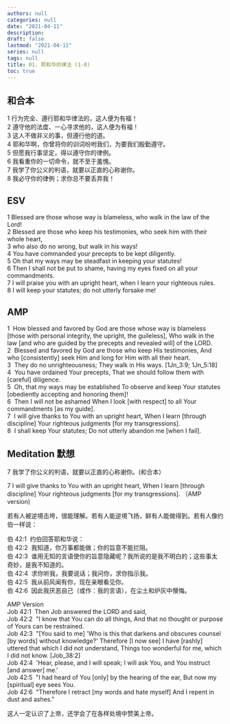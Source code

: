 ```yaml
---
authors: null
categories: null
date: "2021-04-11"
description:
draft: false
lastmod: "2021-04-11"
series: null
tags: null
title: 01. 耶和华的律法 (1-8)
toc: true
---
```




<!--more-->

## 和合本
1 行为完全、遵行耶和华律法的，这人便为有福！  
2 遵守他的法度、一心寻求他的，这人便为有福！  
3 这人不做非义的事，但遵行他的道。  
4 耶和华啊，你曾将你的训词吩咐我们，为要我们殷勤遵守。  
5 但愿我行事坚定，得以遵守你的律例。  
6 我看重你的一切命令，就不至于羞愧。  
7 我学了你公义的判语，就要以正直的心称谢你。  
8 我必守你的律例；求你总不要丢弃我！    

## ESV  
1 Blessed are those whose way is blameless, who walk in the law of the Lord!  
2 Blessed are those who keep his testimonies, who seek him with their whole heart,  
3 who also do no wrong, but walk in his ways!  
4 You have commanded your precepts to be kept diligently.  
5 Oh that my ways may be steadfast in keeping your statutes!  
6 Then I shall not be put to shame, having my eyes fixed on all your commandments.   
7 I will praise you with an upright heart, when I learn your righteous rules.  
8 I will keep your statutes; do not utterly forsake me!  

## AMP
1  How blessed and favored by God are those whose way is blameless [those with personal integrity, the upright, the guileless], Who walk in the law [and who are guided by the precepts and revealed will] of the LORD.   
2  Blessed and favored by God are those who keep His testimonies, And who [consistently] seek Him and long for Him with all their heart.   
3  They do no unrighteousness; They walk in His ways. [1Jn_3:9; 1Jn_5:18]   
4  You have ordained Your precepts, That we should follow them with [careful] diligence.   
5  Oh, that my ways may be established To observe and keep Your statutes [obediently accepting and honoring them]!   
6  Then I will not be ashamed When I look [with respect] to all Your commandments [as my guide].   
7  I will give thanks to You with an upright heart, When I learn [through discipline] Your righteous judgments [for my transgressions].   
8  I shall keep Your statutes; Do not utterly abandon me [when I fail].   

## Meditation 默想
7 我学了你公义的判语，就要以正直的心称谢你。(和合本） 

7 I will give thanks to You with an upright heart, When I learn [through discipline] Your righteous judgments [for my transgressions]. （AMP version)  

若有人被逆境击垮，很能理解。若有人能逆境飞扬，鲜有人能做得到。若有人像约伯一样说：  

伯 42:1  约伯回答耶和华说：    
伯 42:2  我知道，你万事都能做；你的旨意不能拦阻。   
伯 42:3  谁用无知的言语使你的旨意隐藏呢？我所说的是我不明白的；这些事太奇妙，是我不知道的。   
伯 42:4  求你听我，我要说话；我问你，求你指示我。   
伯 42:5  我从前风闻有你，现在亲眼看见你。   
伯 42:6  因此我厌恶自己（或作：我的言语），在尘土和炉灰中懊悔。   

AMP Version  
Job 42:1  Then Job answered the LORD and said,   
Job 42:2  "I know that You can do all things, And that no thought or purpose of Yours can be restrained.   
Job 42:3  "[You said to me] 'Who is this that darkens and obscures counsel [by words] without knowledge?' Therefore [I now see] I have [rashly] uttered that which I did not understand, Things too wonderful for me, which I did not know. [Job_38:2]   
Job 42:4  'Hear, please, and I will speak; I will ask You, and You instruct [and answer] me.'   
Job 42:5  "I had heard of You [only] by the hearing of the ear, But now my [spiritual] eye sees You.   
Job 42:6  "Therefore I retract [my words and hate myself] And I repent in dust and ashes."   

这人一定认识了上帝，还学会了在各样处境中赞美上帝。  

